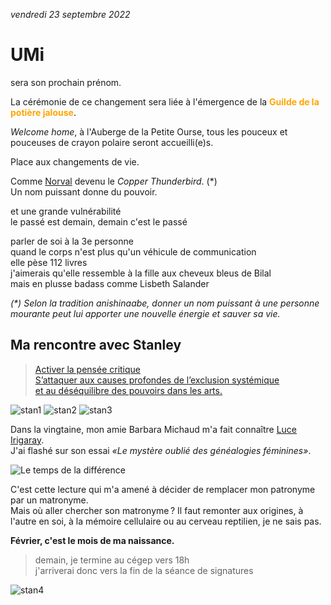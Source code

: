 <link rel="stylesheet" href="css/style.css">

*vendredi 23 septembre 2022*  

# UMi
sera son prochain prénom.  
  
La cérémonie de ce changement sera liée à l'émergence de la <strong style="color:orange">Guilde de la potière jalouse</strong>.  

_Welcome home_, à l'Auberge de la Petite Ourse, tous les pouceux et pouceuses de crayon polaire seront accueilli(e)s.  

Place aux changements de vie.     
  
Comme [Norval](https://www.invaluable.com/artist/morisseau-norval-d313z56a5l/sold-at-auction-prices/) devenu le _Copper Thunderbird_. (*)     
Un nom puissant donne du pouvoir.  

et une grande vulnérabilité  
le passé est demain, demain c'est le passé
  
parler de soi à la 3e personne  
quand le corps n'est plus qu'un véhicule de communication  
elle pèse 112 livres  
j'aimerais qu'elle ressemble à la fille aux cheveux bleus de Bilal  
mais en plusse badass comme Lisbeth Salander

_(*) Selon la tradition anishinaabe, donner un nom puissant à une personne mourante peut lui apporter une nouvelle énergie et sauver sa vie._

## Ma rencontre avec Stanley 
  
> [Activer la pensée critique    
S’attaquer aux causes profondes de l’exclusion systémique   
et au déséquilibre des pouvoirs dans les arts.](https://www.fevrierstanley.com/)

![stan1](media/meeting-stanley.png) ![stan2](media/chatting-with-stanley.png) ![stan3](media/confidences.png)

Dans la vingtaine, mon amie Barbara Michaud m'a fait connaître [Luce Irigaray](https://fr.wikipedia.org/wiki/Luce_Irigaray).  
J'ai flashé sur son essai *«Le mystère oublié des généalogies féminines»*. 
  
![Le temps de la différence](media/le-temps-de-la-difference.jpeg)  
  
C'est cette lecture qui m'a amené à décider de remplacer mon patronyme par un matronyme.  
Mais où aller chercher son matronyme ? Il faut remonter aux origines, à l'autre en soi, à la mémoire cellulaire ou au cerveau reptilien, je ne sais pas.    
  
__Février, c'est le mois de ma naissance.__    
  
> demain, je termine au cégep vers 18h  
j'arriverai donc vers la fin de la séance de signatures  
  
  
![stan4](media/planning-real-meeting.png)